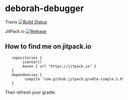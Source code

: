 # deborah-debugger

Travis [![Build Status](https://travis-ci.org/khiekmann/deborah-debugger.svg?branch=master)](https://travis-ci.org/khiekmann/deborah-debugger)

JitPack.io [![Release](https://jitpack.io/v/khiekmann/deborah-debugger.svg)](https://jitpack.io/khiekmann/deborah-debugger)

## How to find me on jitpack.io 

```
   repositories {
        jcenter()
        maven { url "https://jitpack.io" }
   }
   dependencies {
         compile 'com.github.jitpack:gradle-simple:1.0'
   }
```

Then refresh your gradle.

